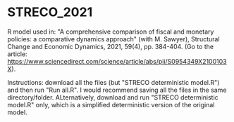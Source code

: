 # STRECO_2021

R model used in: "A comprehensive comparison of fiscal and monetary policies: a comparative dynamics approach" (with M. Sawyer), Structural Change and Economic Dynamics, 2021, 59(4), pp. 384-404. (Go to the article: https://www.sciencedirect.com/science/article/abs/pii/S0954349X2100103X).

Instructions: download all the files (but "STRECO deterministic model.R") and then run "Run all.R". I would recommend saving all the files in the same directory/folder. ALternatively, download and run "STRECO deterministic model.R" only, which is a simplified deterministic version of the original model. 
